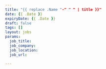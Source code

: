 ```yaml
---
title: "{{ replace .Name "-" " " | title }}"
date: {{ .Date }}
expiryDate: {{ .Date }}
draft: false
tags: []
layout: jobs
params:
  job_title: 
  job_company: 
  job_location:
  job_url: 

---
```



